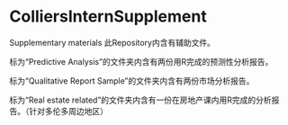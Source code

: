 # ColliersInternSupplement
Supplementary materials
此Repository内含有辅助文件。

标为“Predictive Analysis”的文件夹内含有两份用R完成的预测性分析报告。

标为“Qualitative Report Sample”的文件夹内含有两份市场分析报告。

标为“Real estate related”的文件夹内含有一份在房地产课内用R完成的分析报告。（针对多伦多周边地区）

